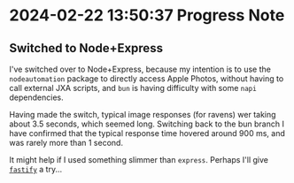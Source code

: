 # 2024-02-22 13:50:37 Progress Note

## Switched to Node+Express

I've switched over to Node+Express, because my intention is to use the `nodeautomation` package to directly access Apple Photos, without having to call external JXA scripts,
and `bun` is having difficulty with some `napi` dependencies.

Having made the switch, typical image responses (for ravens) wer taking about 3.5 seconds, which seemed long. Switching back to the bun branch I have confirmed that the typical response time hovered around 900 ms, and was rarely more than 1 second.

It might help if I used something slimmer than `express`. Perhaps I'll give [`fastify`](https://github.com/fastify/fastify) a try...
